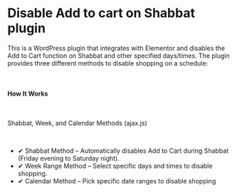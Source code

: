 # Disable Add to cart on Shabbat plugin

<p>This is a WordPress plugin that integrates with Elementor and disables the Add to Cart function on Shabbat and other specified days/times. The plugin provides three different methods to disable shopping on a schedule:</p><br>
<h4>How It Works</h4><br>
<p>Shabbat, Week, and Calendar Methods (ajax.js)</p><br>
<ul>
<li>✔ Shabbat Method – Automatically disables Add to Cart during Shabbat (Friday evening to Saturday night).</li>
<li>✔ Week Range Method – Select specific days and times to disable shopping.</li>
<li>✔ Calendar Method – Pick specific date ranges to disable shopping</li>
</ul>







